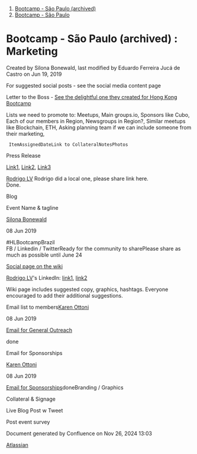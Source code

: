 1. [Bootcamp - São Paulo (archived)](index.html)
2. [Bootcamp - São Paulo](18874376.html)

# Bootcamp - São Paulo (archived) : Marketing

Created by Silona Bonewald, last modified by Eduardo Ferreira Jucá de Castro on Jun 19, 2019

For suggested social posts - see the social media content page

Letter to the Boss - [See the delightful one they created for Hong Kong Bootcamp](https://lf-hyperledger.atlassian.net/wiki/pages/viewpage.action?pageId=23102986)

Lists we need to promote to: Meetups, Main groups.io, Sponsors like Cubo, Each of our members in Region, Newsgroups in Region?, Similar meetups like Blockchain, ETH, Asking planning team if we can include someone from their marketing,

     ItemAssignedDateLink to CollateralNotesPhotos

Press Release

[Link1](https://www.channel360.com.br/cpqd-participa-do-primeiro-workshop-hyperledger-bootcamp-na-al/), [Link2](http://www.difundir.com.br/site/c_impressao_release.php?emp=1812&num_release=225456), [Link3](https://www.negociosemfoco.com/news/?releaseid=1108486)

[Rodrigo LV](https://lf-hyperledger.atlassian.net/wiki/people/70121:e1375ce2-9218-40f8-ab0b-87360fd401d0?ref=confluence) Rodrigo did a local one, please share link here.  
Done.

Blog

Event Name &amp; tagline

[Silona Bonewald](https://lf-hyperledger.atlassian.net/wiki/people/712020:60ad7903-c627-4d15-ac02-e45d3098bd8e?ref=confluence)

08 Jun 2019 

#HLBootcampBrazil  
FB / Linkedin / TwitterReady for the community to sharePlease share as much as possible until June 24

[Social page on the wiki](https://lf-hyperledger.atlassian.net/wiki/pages/viewpage.action?pageId=18874754&src=contextnavpagetreemode)

[Rodrigo LV](https://lf-hyperledger.atlassian.net/wiki/people/70121:e1375ce2-9218-40f8-ab0b-87360fd401d0?ref=confluence)'s LinkedIn: [link1](https://www.linkedin.com/feed/update/urn:li:activity:6544912074126966784), [link2](https://www.linkedin.com/feed/update/urn:li:activity:6546452424360505344)

Wiki page includes suggested copy, graphics, hashtags. Everyone encouraged to add their additional suggestions. 

Email list to members[Karen Ottoni](https://lf-hyperledger.atlassian.net/wiki/people/712020:b91a9879-c835-4217-a2e7-e13c7e529f5b?ref=confluence)

08 Jun 2019 

[Email for General Outreach](Email-for-General-Outreach_18874605.html)

done 

Email for Sponsorships

[Karen Ottoni](https://lf-hyperledger.atlassian.net/wiki/people/712020:b91a9879-c835-4217-a2e7-e13c7e529f5b?ref=confluence)

08 Jun 2019 

[Email for Sponsorships](18874608.html)doneBranding / Graphics

Collateral &amp; Signage

Live Blog Post w Tweet

Post event survey

Document generated by Confluence on Nov 26, 2024 13:03

[Atlassian](http://www.atlassian.com/)
